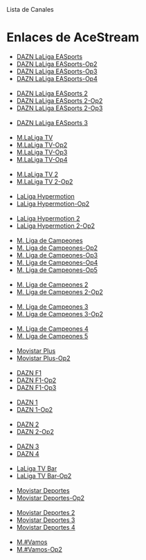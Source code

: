 <!DOCTYPE html>
<html lang="es">
<head>
    <meta charset="UTF-8">
Lista de Canales
</head>
<body>
    <h1>Enlaces de AceStream</h1>
    <ul>
        <li><a href="https://tinyurl.com/DAZN-LaLigaEASports">DAZN LaLiga EASports</a></li>
        <li><a href="https://tinyurl.com/DAZN-LaLigaEASports-Op2">DAZN LaLiga EASports-Op2</a></li>
        <li><a href="https://tinyurl.com/DAZN-LaLigaEASports-Op3">DAZN LaLiga EASports-Op3</a></li>
        <li><a href="https://tinyurl.com/DAZN-LaLigaEASports-Op4">DAZN LaLiga EASports-Op4</a></li>
        <br>
        <li><a href="https://tinyurl.com/DAZN-LaLigaEASports2">DAZN LaLiga EASports 2</a></li>
        <li><a href="https://tinyurl.com/DAZN-LaLigaEASports2-Op2">DAZN LaLiga EASports 2-Op2</a></li>
        <li><a href="https://tinyurl.com/DAZN-LaLigaEASports2-Op3">DAZN LaLiga EASports 2-Op3</a></li>
        <br>
        <li><a href="https://tinyurl.com/DAZN-LaLigaEASports3">DAZN LaLiga EASports 3</a></li>
        <br>
        <li><a href="https://tinyurl.com/MovLaLiga">M.LaLiga TV</a></li>
        <li><a href="https://tinyurl.com/MovLaLiga-Op2">M.LaLiga TV-Op2</a></li>
        <li><a href="https://tinyurl.com/MovLaLiga-Op3">M.LaLiga TV-Op3</a></li>
        <li><a href="https://tinyurl.com/MovLaLiga-Op4">M.LaLiga TV-Op4</a></li>
        <br>
        <li><a href="https://tinyurl.com/MovLaLiga-2">M.LaLiga TV 2</a></li>
        <li><a href="https://tinyurl.com/MovLaLiga-2-Op2">M.LaLiga TV 2-Op2</a></li>
        <br>
        <li><a href="https://tinyurl.com/LaLiga-Hypermotion-Op1">LaLiga Hypermotion</a></li>
        <li><a href="https://tinyurl.com/LaLiga-Hypermotion">LaLiga Hypermotion-Op2</a></li>
        <br>
        <li><a href="https://tinyurl.com/LaLiga-Hypermotion-2">LaLiga Hypermotion 2</a></li>
        <li><a href="https://tinyurl.com/LaLiga-Hypermotion-2-Op2">LaLiga Hypermotion 2-Op2</a></li>
        <br>
        <li><a href="https://tinyurl.com/Liga-de-Campeones-1">M. Liga de Campeones</a></li>
        <li><a href="https://tinyurl.com/Liga-de-Campeones-1-Op2">M. Liga de Campeones-Op2</a></li>
        <li><a href="https://tinyurl.com/Liga-de-Campeones-1-Op3">M. Liga de Campeones-Op3</a></li>
        <li><a href="https://tinyurl.com/Liga-de-Campeones-1-Op4">M. Liga de Campeones-Op4</a></li>
        <li><a href="https://tinyurl.com/Liga-de-Campeones-1-Op5">M. Liga de Campeones-Op5</a></li>
        <br>
        <li><a href="https://tinyurl.com/Liga-de-Campeones-2">M. Liga de Campeones 2</a></li>
        <li><a href="https://tinyurl.com/Liga-de-Campeones-2-Op2">M. Liga de Campeones 2-Op2</a></li>
        <br>
        <li><a href="https://tinyurl.com/Liga-de-Campeones-3">M. Liga de Campeones 3</a></li>
        <li><a href="https://tinyurl.com/Liga-de-Campeones-3-Op2">M. Liga de Campeones 3-Op2</a></li>
        <br>
        <li><a href="https://tinyurl.com/Liga-de-Campeones-4">M. Liga de Campeones 4</a></li>
        <li><a href="https://tinyurl.com/Liga-de-Campeones-5">M. Liga de Campeones 5</a></li>
        <br>
        <li><a href="https://tinyurl.com/MovisPlus">Movistar Plus</a></li>
        <li><a href="https://tinyurl.com/MovisPlus-Op2">Movistar Plus-Op2</a></li>
        <br>
        <li><a href="https://tinyurl.com/DAZN-FORMU1">DAZN F1</a></li>
        <li><a href="https://tinyurl.com/DAZN-FORMU1-Op2">DAZN F1-Op2</a></li>
        <li><a href="https://tinyurl.com/DAZN-FORMU1-Op3">DAZN F1-Op3</a></li>
        <br>
        <li><a href="https://tinyurl.com/CanalDAZN-1">DAZN 1</a></li>
        <li><a href="https://tinyurl.com/CanalDAZN-1-Op2">DAZN 1-Op2</a></li>
        <br>
        <li><a href="https://tinyurl.com/CanalDAZN-2">DAZN 2</a></li>
        <li><a href="https://tinyurl.com/CanalDAZN-2">DAZN 2-Op2</a></li>
        <br>
        <li><a href="https://tinyurl.com/CanalDAZN-3">DAZN 3</a></li>
        <li><a href="https://tinyurl.com/CanalDAZN-4">DAZN 4</a></li>
        <br>
        <li><a href="https://tinyurl.com/LaLiga-TV-Bar">LaLiga TV Bar</a></li>
        <li><a href="https://tinyurl.com/LaLiga-TV-Bar-Op2">LaLiga TV Bar-Op2</a></li>
        <br>
        <li><a href="https://tinyurl.com/MovDeportes">Movistar Deportes</a></li>
        <li><a href="https://tinyurl.com/MovDeportes-Op2">Movistar Deportes-Op2</a></li>
        <br>
        <li><a href="https://tinyurl.com/MovDeportes-2">Movistar Deportes 2</a></li>
        <li><a href="https://tinyurl.com/MovDeportes-3">Movistar Deportes 3</a></li>
        <li><a href="https://tinyurl.com/MovDeportes-4">Movistar Deportes 4</a></li>
        <br>
        <li><a href="https://tinyurl.com/MoVamos">M.#Vamos</a></li>
        <li><a href="https://tinyurl.com/MoVamos-Op2">M.#Vamos-Op2</a></li>
        <br>        
    </ul>
</body>
</html>
